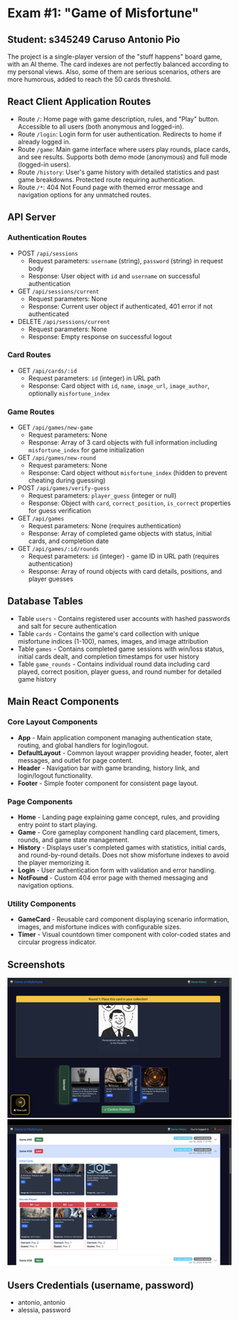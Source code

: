 # Exam #1: "Game of Misfortune"

## Student: s345249 Caruso Antonio Pio

The project is a single-player version of the "stuff happens" board game, with an AI theme. The card indexes are not perfectly balanced according to my personal views. Also, some of them are serious scenarios, others are more humorous, added to reach the 50 cards threshold.

## React Client Application Routes

- Route `/`: Home page with game description, rules, and "Play" button. Accessible to all users (both anonymous and logged-in).
- Route `/login`: Login form for user authentication. Redirects to home if already logged in.
- Route `/game`: Main game interface where users play rounds, place cards, and see results. Supports both demo mode (anonymous) and full mode (logged-in users).
- Route `/history`: User's game history with detailed statistics and past game breakdowns. Protected route requiring authentication.
- Route `/*`: 404 Not Found page with themed error message and navigation options for any unmatched routes.

## API Server

### Authentication Routes

- POST `/api/sessions`
  - Request parameters: `username` (string), `password` (string) in request body
  - Response: User object with `id` and `username` on successful authentication
- GET `/api/sessions/current`
  - Request parameters: None
  - Response: Current user object if authenticated, 401 error if not authenticated
- DELETE `/api/sessions/current`
  - Request parameters: None
  - Response: Empty response on successful logout

### Card Routes

- GET `/api/cards/:id`
  - Request parameters: `id` (integer) in URL path
  - Response: Card object with `id`, `name`, `image_url`, `image_author`, optionally `misfortune_index`

### Game Routes

- GET `/api/games/new-game`
  - Request parameters: None
  - Response: Array of 3 card objects with full information including `misfortune_index` for game initialization
- GET `/api/games/new-round`
  - Request parameters: None
  - Response: Card object without `misfortune_index` (hidden to prevent cheating during guessing)
- POST `/api/games/verify-guess`
  - Request parameters: `player_guess` (integer or null)
  - Response: Object with `card`, `correct_position`, `is_correct` properties for guess verification
- GET `/api/games`
  - Request parameters: None (requires authentication)
  - Response: Array of completed game objects with status, initial cards, and completion date
- GET `/api/games/:id/rounds`
  - Request parameters: `id` (integer) - game ID in URL path (requires authentication)
  - Response: Array of round objects with card details, positions, and player guesses

## Database Tables

- Table `users` - Contains registered user accounts with hashed passwords and salt for secure authentication
- Table `cards` - Contains the game's card collection with unique misfortune indices (1-100), names, images, and image attribution
- Table `games` - Contains completed game sessions with win/loss status, initial cards dealt, and completion timestamps for user history
- Table `game_rounds` - Contains individual round data including card played, correct position, player guess, and round number for detailed game history

## Main React Components

### Core Layout Components

- **App** - Main application component managing authentication state, routing, and global handlers for login/logout.
- **DefaultLayout** - Common layout wrapper providing header, footer, alert messages, and outlet for page content.
- **Header** - Navigation bar with game branding, history link, and login/logout functionality.
- **Footer** - Simple footer component for consistent page layout.

### Page Components

- **Home** - Landing page explaining game concept, rules, and providing entry point to start playing.
- **Game** - Core gameplay component handling card placement, timers, rounds, and game state management.
- **History** - Displays user's completed games with statistics, initial cards, and round-by-round details. Does not show misfortune indexes to avoid the player memorizing it.
- **Login** - User authentication form with validation and error handling.
- **NotFound** - Custom 404 error page with themed messaging and navigation options.

### Utility Components

- **GameCard** - Reusable card component displaying scenario information, images, and misfortune indices with configurable sizes.
- **Timer** - Visual countdown timer component with color-coded states and circular progress indicator.

## Screenshots

![alt text](screenshots/gameplay.png)
![alt text](screenshots/history.png)

## Users Credentials (username, password)

- antonio, antonio
- alessia, password
